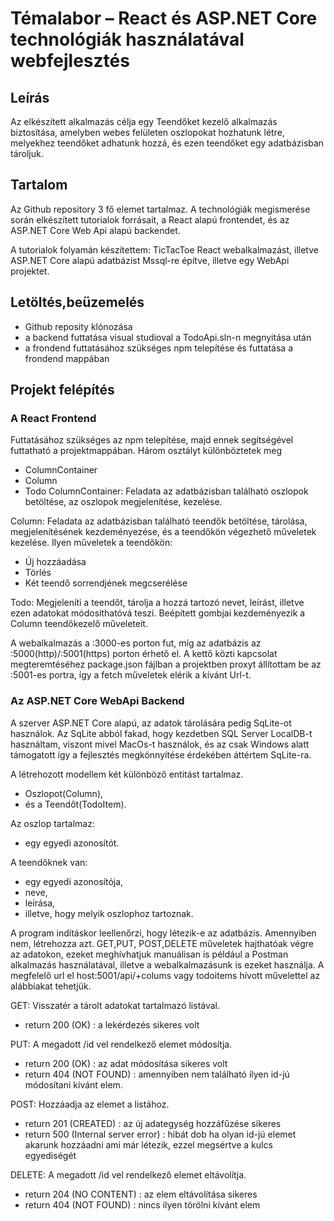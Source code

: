 #	Témalabor – React és ASP.NET Core technológiák használatával webfejlesztés

## Leírás

Az elkészített alkalmazás célja egy Teendőket kezelő alkalmazás biztosítása, amelyben webes felületen oszlopokat hozhatunk létre, melyekhez teendőket adhatunk hozzá, és ezen teendőket egy adatbázisban tároljuk.

## Tartalom
Az Github repository 3 fő elemet tartalmaz. A technológiák megismerése során elkészített tutorialok forrásait, a React alapú frontendet, és az ASP.NET Core Web Api alapú backendet.

A tutorialok folyamán készítettem: TicTacToe React webalkalmazást, illetve ASP.NET Core alapú adatbázist Mssql-re építve, illetve egy WebApi projektet.

## Letöltés,beüzemelés

 - Github reposity klónozása
 - a backend futtatása visual studioval a TodoApi.sln-n megnyitása után
 - a frondend futtatásához szükséges npm telepítése és futtatása a frondend mappában

## Projekt felépítés

### A React Frontend

Futtatásához szükséges az npm telepítése, majd ennek segítségével futtatható a projektmappában.
Három osztályt különböztetek meg
  -	ColumnContainer
  -	Column
  -	Todo
ColumnContainer: Feladata az adatbázisban található oszlopok betöltése, az oszlopok megjelenítése, kezelése.

Column: Feladata az adatbázisban található teendők betöltése, tárolása, megjelenítésének kezdeményezése, és a teendőkön végezhető műveletek kezelése.
Ilyen műveletek a teendőkön:
  - Új hozzáadása
  - Törlés
  - Két teendő sorrendjének megcserélése

Todo: Megjeleníti a teendőt, tárolja a hozzá tartozó nevet, leírást, illetve ezen adatokat módosíthatóvá teszi. Beépített gombjai kezdeményezik a Column teendőkezelő műveleteit.

A webalkalmazás a :3000-es porton fut, míg az adatbázis az :5000(http)/:5001(https) porton érhető el. A kettő közti kapcsolat megteremtéséhez package.json fájlban a projektben proxyt állítottam be az :5001-es portra, így a fetch műveletek elérik a kívánt Url-t.

### Az ASP.NET Core WebApi Backend

A szerver  ASP.NET Core alapú, az adatok tárolására pedig SqLite-ot használok. Az SqLite abból fakad, hogy kezdetben  SQL Server LocalDB-t használtam, viszont mivel MacOs-t használok, és az csak Windows alatt támogatott így a fejlesztés megkönnyítése érdekében áttértem SqLite-ra.

A létrehozott modellem két különböző entitást tartalmaz. 
  - Oszlopot(Column),
  - és a Teendőt(TodoItem). 

Az oszlop tartalmaz:
  - egy egyedi azonosítót.

A teendőknek van:
 - egy egyedi azonosítója,
 - neve,
 - leírása,
 - illetve, hogy melyik oszlophoz tartoznak.


A program indításkor leellenőrzi, hogy létezik-e az adatbázis. Amennyiben nem, létrehozza azt.
GET,PUT, POST,DELETE műveletek hajthatóak végre az adatokon, ezeket meghívhatjuk manuálisan is például a Postman alkalmazás használatával, illetve a webalkalmazásunk is ezeket használja.
A megfelelő url el host:5001/api/+colums vagy todoitems hívott művelettel az alábbiakat tehetjük.

GET: Visszatér a tárolt adatokat tartalmazó listával.
 - return 200 (OK) : a lekérdezés sikeres volt

PUT: A megadott /id vel rendelkező elemet módosítja.
 - return 200 (OK) : az adat módosítása sikeres volt
 - return 404 (NOT FOUND) : amennyiben nem található ilyen id-jú módosítani kívánt elem.

POST: Hozzáadja az elemet a listához.
 - return 201 (CREATED) : az új adategység hozzáfűzése sikeres
 - return 500 (Internal server error) : hibát dob ha olyan id-jú elemet akarunk hozzáadni ami már létezik, ezzel megsértve a kulcs egyediségét

DELETE: A megadott /id vel rendelkező elemet eltávolítja.
 - return 204 (NO CONTENT) : az elem eltávolítása sikeres
 - return 404 (NOT FOUND) : nincs ilyen törölni kívánt elem
